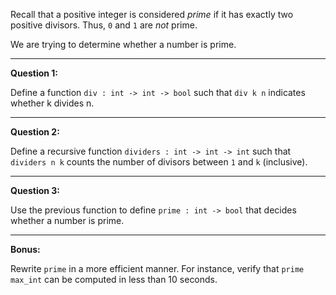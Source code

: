 Recall that a positive integer is considered _prime_ if it has exactly two positive divisors. Thus, `0` and `1` are *not* prime.

We are trying to determine whether a number is prime.

---

**Question 1:**

Define a function `div : int -> int -> bool` such that `div k n` indicates whether k divides n.

---

**Question 2:**

Define a recursive function `dividers : int -> int -> int` such that `dividers n k` counts the number of divisors between `1` and `k` (inclusive).

---

**Question 3:**

Use the previous function to define `prime : int -> bool` that decides whether a number is prime.

---

**Bonus:**

Rewrite `prime` in a more efficient manner. For instance, verify that `prime max_int` can be computed in less than 10 seconds.

